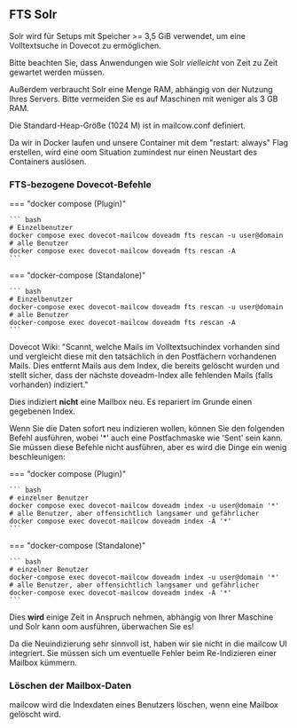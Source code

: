 ## FTS Solr
Solr wird für Setups mit Speicher >= 3,5 GiB verwendet, um eine Volltextsuche in Dovecot zu ermöglichen.

Bitte beachten Sie, dass Anwendungen wie Solr _vielleicht_ von Zeit zu Zeit gewartet werden müssen.

Außerdem verbraucht Solr eine Menge RAM, abhängig von der Nutzung Ihres Servers. Bitte vermeiden Sie es auf Maschinen mit weniger als 3 GB RAM.

Die Standard-Heap-Größe (1024 M) ist in mailcow.conf definiert.

Da wir in Docker laufen und unsere Container mit dem "restart: always" Flag erstellen, wird eine oom Situation zumindest nur einen Neustart des Containers auslösen.

### FTS-bezogene Dovecot-Befehle


=== "docker compose (Plugin)"

    ``` bash
    # Einzelbenutzer
    docker compose exec dovecot-mailcow doveadm fts rescan -u user@domain
    # alle Benutzer
    docker compose exec dovecot-mailcow doveadm fts rescan -A
    ```

=== "docker-compose (Standalone)"

    ``` bash
    # Einzelbenutzer
    docker-compose exec dovecot-mailcow doveadm fts rescan -u user@domain
    # alle Benutzer
    docker-compose exec dovecot-mailcow doveadm fts rescan -A
    ```

Dovecot Wiki: "Scannt, welche Mails im Volltextsuchindex vorhanden sind und vergleicht diese mit den tatsächlich in den Postfächern vorhandenen Mails. Dies entfernt Mails aus dem Index, die bereits gelöscht wurden und stellt sicher, dass der nächste doveadm-Index alle fehlenden Mails (falls vorhanden) indiziert."

Dies indiziert **nicht** eine Mailbox neu. Es repariert im Grunde einen gegebenen Index.

Wenn Sie die Daten sofort neu indizieren wollen, können Sie den folgenden Befehl ausführen, wobei '*' auch eine Postfachmaske wie 'Sent' sein kann. Sie müssen diese Befehle nicht ausführen, aber es wird die Dinge ein wenig beschleunigen:


=== "docker compose (Plugin)"

    ``` bash
    # einzelner Benutzer
    docker compose exec dovecot-mailcow doveadm index -u user@domain '*'
    # alle Benutzer, aber offensichtlich langsamer und gefährlicher
    docker compose exec dovecot-mailcow doveadm index -A '*'
    ```

=== "docker-compose (Standalone)"

    ``` bash
    # einzelner Benutzer
    docker-compose exec dovecot-mailcow doveadm index -u user@domain '*'
    # alle Benutzer, aber offensichtlich langsamer und gefährlicher
    docker-compose exec dovecot-mailcow doveadm index -A '*'
    ```

Dies **wird** einige Zeit in Anspruch nehmen, abhängig von Ihrer Maschine und Solr kann oom ausführen, überwachen Sie es!

Da die Neuindizierung sehr sinnvoll ist, haben wir sie nicht in die mailcow UI integriert. Sie müssen sich um eventuelle Fehler beim Re-Indizieren einer Mailbox kümmern.

### Löschen der Mailbox-Daten

mailcow wird die Indexdaten eines Benutzers löschen, wenn eine Mailbox gelöscht wird.

